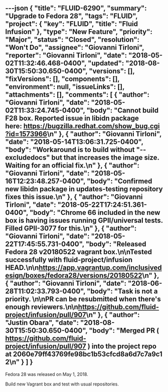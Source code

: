 ---json
{
  "title": "FLUID-6290",
  "summary": "Upgrade to Fedora 28",
  "tags": "FLUID",
  "project": {
    "key": "FLUID",
    "title": "Fluid Infusion"
  },
  "type": "New Feature",
  "priority": "Major",
  "status": "Closed",
  "resolution": "Won't Do",
  "assignee": "Giovanni Tirloni",
  "reporter": "Giovanni Tirloni",
  "date": "2018-05-02T11:32:46.468-0400",
  "updated": "2018-08-30T15:50:30.650-0400",
  "versions": [],
  "fixVersions": [],
  "components": [],
  "environment": null,
  "issueLinks": [],
  "attachments": [],
  "comments": [
    {
      "author": "Giovanni Tirloni",
      "date": "2018-05-02T11:33:24.745-0400",
      "body": "Cannot build F28 box. Reported issue in libidn package here: <https://bugzilla.redhat.com/show_bug.cgi?id=1573966>\n"
    },
    {
      "author": "Giovanni Tirloni",
      "date": "2018-05-14T13:06:31.725-0400",
      "body": "Workaround is to build without \"--excludedocs\" but that increases the image size. Waiting for an official fix.\n"
    },
    {
      "author": "Giovanni Tirloni",
      "date": "2018-05-16T12:23:48.257-0400",
      "body": "Confirmed new libidn package in updates-testing repository fixes this issue.\n"
    },
    {
      "author": "Giovanni Tirloni",
      "date": "2018-05-22T17:24:51.361-0400",
      "body": "Chrome 66 included in the new box is having issues running GPII/universal tests. Filled GPII-3077 for this.\n"
    },
    {
      "author": "Giovanni Tirloni",
      "date": "2018-05-22T17:45:55.731-0400",
      "body": "Released Fedora 28 v20180522 vagrant box.\n\nTested successfully with fluid-project/infusion HEAD.\n\n<https://app.vagrantup.com/inclusivedesign/boxes/fedora28/versions/20180522>\n"
    },
    {
      "author": "Giovanni Tirloni",
      "date": "2018-06-28T11:02:33.793-0400",
      "body": "Task is not a priority.&#x20;\n\nPR can be resubmitted when there's enough reviewers.\n\n<https://github.com/fluid-project/infusion/pull/907>\n"
    },
    {
      "author": "Justin Obara",
      "date": "2018-08-30T15:50:30.650-0400",
      "body": "Merged PR ( <https://github.com/fluid-project/infusion/pull/907> ) into the project repo at 2060e79ff43769fe98bc1b53cfcd8a6d7c7a9c12\n"
    }
  ]
}
---
Fedora 28 was released on May 1, 2018.

Build new Vagrant box and test with usual repositories.

        